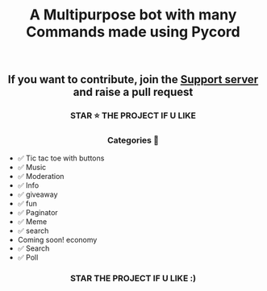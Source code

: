 <h1 align='center'> A Multipurpose bot with many Commands made using Pycord </h1>
<br>
<h2 align='center'> If you want to contribute, join the <a href="https://discord.gg/nKCAuaUj5E">Support server</a> and raise a pull request</h2>


<h3 align='center'> STAR ⭐ THE PROJECT IF U LIKE </h3>

<h3 align='center'> Categories 📑 </h3>

- ✅ Tic tac toe with buttons
- ✅ Music 
- ✅ Moderation 
- ✅ Info
- ✅ giveaway
- ✅ fun
- ✅ Paginator
- ✅ Meme
- ✅ search
- Coming soon! economy
- ✅ Search
- ✅ Poll




<div align="center">



### STAR THE PROJECT IF U LIKE :)
